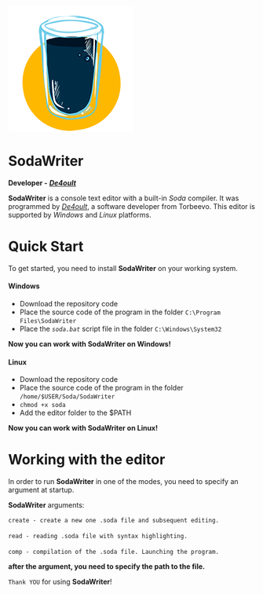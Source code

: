 ![Soda](https://raw.githubusercontent.com/De4oult/SodaWriter/main/logos/logo_256.png)

# SodaWriter
**Developer -** [***De4oult***][devLink]

__SodaWriter__ is a console text editor with a built-in _Soda_ compiler. 
It was programmed by [_De4oult_][devLink], a software developer from Torbeevo.
This editor is supported by _Windows_ and _Linux_ platforms.

# Quick Start
To get started, you need to install __SodaWriter__ on your working system.
#### Windows
- Download the repository code
- Place the source code of the program in the folder `C:\Program Files\SodaWriter`
- Place the _`soda.bat`_ script file in the folder `C:\Windows\System32 `

**Now you can work with SodaWriter on Windows!**

#### Linux
- Download the repository code
- Place the source code of the program in the folder `/home/$USER/Soda/SodaWriter`
- `chmod +x soda`
- Add the editor folder to the $PATH

**Now you can work with SodaWriter on Linux!**

# Working with the editor
In order to run __SodaWriter__ in one of the modes, you need to specify an argument at startup.

__SodaWriter__ arguments:
```
create - create a new one .soda file and subsequent editing.

read - reading .soda file with syntax highlighting.

comp - compilation of the .soda file. Launching the program.
```
__after the argument, you need to specify the path to the file.__

`Thank YOU` for using __SodaWriter__!

[devLink]: https://github.com/De4oult
